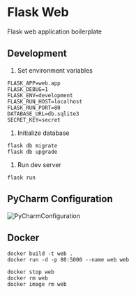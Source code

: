 # Flask Web

Flask web application boilerplate

## Development

1. Set environment variables

```
FLASK_APP=web.app
FLASK_DEBUG=1
FLASK_ENV=development
FLASK_RUN_HOST=localhost
FLASK_RUN_PORT=80
DATABASE_URL=db.sqlite3
SECRET_KEY=secret
```

1. Initialize database

```
flask db migrate
flask db upgrade
```

1. Run dev server

```
flask run
```

## PyCharm Configuration

![PyCharmConfiguration](https://i.imgur.com/A7d18Is.png)

## Docker
```
docker build -t web .
docker run -d -p 80:5000 --name web web

docker stop web
docker rm web
docker image rm web
```
